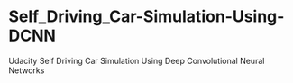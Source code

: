 # Self_Driving_Car-Simulation-Using-DCNN
Udacity Self Driving Car Simulation Using Deep Convolutional Neural Networks
